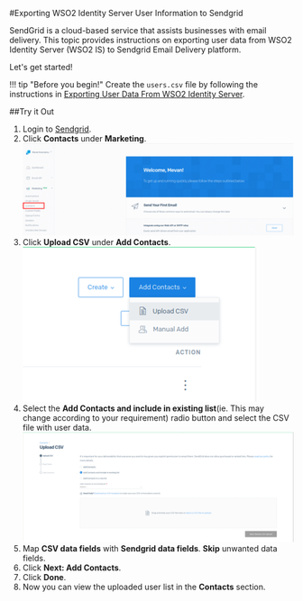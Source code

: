 #Exporting WSO2 Identity Server User Information to Sendgrid

SendGrid is a cloud-based service that assists businesses with email delivery. 
This topic provides instructions on exporting user data from WSO2 Identity Server (WSO2 IS) to Sendgrid Email Delivery
platform.

Let's get started!

!!! tip "Before you begin!"
    Create the `users.csv` file by following the instructions in 
    [Exporting User Data From WSO2 Identity Server](../learn/exporting-user-data-from-wso2-is.md).

##Try it Out

1. Login to [Sendgrid](https://sendgrid.com/).
2. Click **Contacts** under **Marketing**.
    ![contacts-in-sendgrid](../assets/img/tutorials/contacts-in-sendgrid.png)
3. Click **Upload CSV** under **Add Contacts**.
    ![data-import-in-sendgrid](../assets/img/tutorials/data-import-in-sendgrid.png)   
4. Select the **Add Contacts and include in existing list**(ie. This may change according to your requirement) 
radio button and select the CSV file with user data.
    ![import-from-spread-sheet-sendgrid](../assets/img/tutorials/import-from-spread-sheet-sendgrid.png)
5. Map **CSV data fields** with **Sendgrid data fields**. **Skip** unwanted data fields.
6. Click **Next: Add Contacts**.
7. Click **Done**. 
8. Now you can view the uploaded user list in the **Contacts** section.
